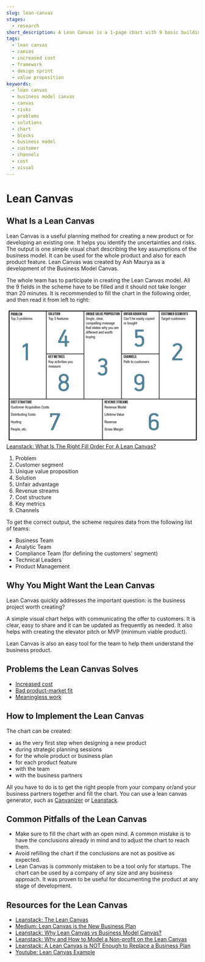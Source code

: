 ```yaml
---
slug: lean-canvas
stages:
  - research
short_description: A Lean Canvas is a 1-page chart with 9 basic building blocks. It helps to identify problems and solutions for your product.
tags:
  - lean canvas
  - canvas
  - increased cost
  - framework
  - design sprint
  - value proposition
keywords:
  - lean canvas
  - business model canvas
  - canvas
  - risks
  - problems
  - solutions
  - chart
  - blocks
  - business model
  - customer
  - channels
  - cost
  - visual
---
```


# Lean Canvas

## What Is a Lean Canvas

Lean Canvas is a useful planning method for creating a new product or for developing an existing one. It helps you identify the uncertainties and risks. The output is one simple visual chart describing the key assumptions of the business model. It can be used for the whole product and also for each product feature. Lean Canvas was created by Ash Maurya as a development of the Business Model Canvas.

The whole team has to participate in creating the Lean Canvas model. All the 9 fields in the scheme have to be filled and it should not take longer than 20 minutes. It is recommended to fill the chart in the following order, and then read it from left to right:

![Lean Canvas](/files/lean_canvas.png)
[Leanstack: What Is The Right Fill Order For A Lean Canvas?](https://blog.leanstack.com/what-is-the-right-fill-order-for-a-lean-canvas-f8071d0c6c8c)

1. Problem
2. Customer segment
3. Unique value proposition
4. Solution
5. Unfair advantage
6. Revenue streams
7. Cost structure
8. Key metrics
9. Channels

To get the correct output, the scheme requires data from the following list of teams:

- Business Team
- Analytic Team
- Compliance Team (for defining the customers' segment)
- Technical Leaders
- Product Management

## Why You Might Want the Lean Canvas

Lean Canvas quickly addresses the important question: is the business project worth creating?

A simple visual chart helps with communicating the offer to customers. It is clear, easy to share and it can be updated as frequently as needed. It also helps with creating the elevator pitch or MVP (minimum viable product).

Lean Canvas is also an easy tool for the team to help them understand the business product.

## Problems the Lean Canvas Solves

- [Increased cost](/problems/increased-cost)
- [Bad product-market fit](/problems/bad-product-market-fit)
- [Meaningless work](/problems/meaningless-work)

## How to Implement the Lean Canvas

The chart can be created:

- as the very first step when designing a new product
- during strategic planning sessions
- for the whole product or business plan
- for each product feature
- with the team
- with the business partners

All you have to do is to get the right people from your company or/and your business partners together and fill the chart. You can use a lean canvas generator, such as [Canvanizer](https://canvanizer.com/) or [Leanstack](https://leanstack.com/).

## Common Pitfalls of the Lean Canvas

- Make sure to fill the chart with an open mind. A common mistake is to have the conclusions already in mind and to adjust the chart to reach them.
- Avoid refilling the chart if the conclusions are not as positive as expected.
- Lean Canvas is commonly mistaken to be a tool only for startups. The chart can be used by a company of any size and any business approach. It was proven to be useful for documenting the product at any stage of development.

## Resources for the Lean Canvas

- [Leanstack: The Lean Canvas](https://leanstack.com/leancanvas)
- [Medium: Lean Canvas is the New Business Plan](https://medium.com/@inspire9/lean-canvas-is-the-new-business-plan-513dbfebbe8b)
- [Leanstack: Why Lean Canvas vs Business Model Canvas?](https://blog.leanstack.com/why-lean-canvas-vs-business-model-canvas-af62c0f250f0)
- [Leanstack: Why and How to Model a Non-profit on the Lean Canvas](https://blog.leanstack.com/why-and-how-to-model-a-non-profit-on-the-lean-canvas-514e4acf1051)
- [Leanstack: A Lean Canvas is NOT Enough to Replace a Business Plan](https://blog.leanstack.com/a-lean-canvas-is-not-enough-to-replace-a-business-plan-36a28888b2fd)
- [Youtube: Lean Canvas Example](https://www.youtube.com/watch?v=2nW9lg-fenY)
